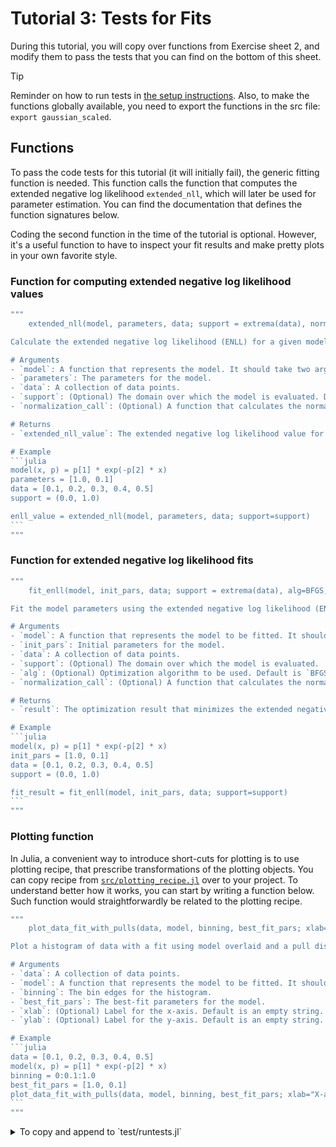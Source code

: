 # Tutorial 3: Tests for Fits

During this tutorial, you will copy over functions from Exercise sheet 2, and modify them to pass the tests that you can find on the bottom of this sheet.

> [!TIP]
> Reminder on how to run tests in [the setup instructions](https://github.com/RUB-EP1/ExercisesDataAnalysisWS2425/blob/main/exercises/setup.md#back-to-julia-running-tests).
> Also, to make the functions globally available, you need to export the functions in the src file: `export gaussian_scaled`.

## Functions

To pass the code tests for this tutorial (it will initially fail), the generic fitting function is needed.
This function calls the function that computes the extended negative log likelihood `extended_nll`, which will later be used for parameter estimation.
You can find the documentation that defines the function signatures below.

Coding the second function in the time of the tutorial is optional. However, it's a useful function to have to inspect your fit results and make pretty plots in your own favorite style.

### Function for computing extended negative log likelihood values

````julia
"""
    extended_nll(model, parameters, data; support = extrema(data), normalization_call = _quadgk_call)

Calculate the extended negative log likelihood (ENLL) for a given model and dataset.

# Arguments
- `model`: A function that represents the model. It should take two arguments: observable and parameters.
- `parameters`: The parameters for the model.
- `data`: A collection of data points.
- `support`: (Optional) The domain over which the model is evaluated. Defaults to the range of the data.
- `normalization_call`: (Optional) A function that calculates the normalization of the model over the support. Defaults to `_quadgk_call`.

# Returns
- `extended_nll_value`: The extended negative log likelihood value for the given model and data.

# Example
```julia
model(x, p) = p[1] * exp(-p[2] * x)
parameters = [1.0, 0.1]
data = [0.1, 0.2, 0.3, 0.4, 0.5]
support = (0.0, 1.0)

enll_value = extended_nll(model, parameters, data; support=support)
```
"""
````

### Function for extended negative log likelihood fits

````julia
"""
    fit_enll(model, init_pars, data; support = extrema(data), alg=BFGS, normalization_call = _quadgk_call)

Fit the model parameters using the extended negative log likelihood (ENLL) method.

# Arguments
- `model`: A function that represents the model to be fitted. It should take two arguments: observable and parameters.
- `init_pars`: Initial parameters for the model.
- `data`: A collection of data points.
- `support`: (Optional) The domain over which the model is evaluated.
- `alg`: (Optional) Optimization algorithm to be used. Default is `BFGS`.
- `normalization_call`: (Optional) A function that calculates the normalization of the model over the support. Defaults to `_quadgk_call`.

# Returns
- `result`: The optimization result that minimizes the extended negative log likelihood.

# Example
```julia
model(x, p) = p[1] * exp(-p[2] * x)
init_pars = [1.0, 0.1]
data = [0.1, 0.2, 0.3, 0.4, 0.5]
support = (0.0, 1.0)

fit_result = fit_enll(model, init_pars, data; support=support)
```
"""
````

### Plotting function

In Julia, a convenient way to introduce short-cuts for plotting is to use plotting recipe,
that prescribe transformations of the plotting objects.
You can copy recipe from [`src/plotting_recipe.jl`](`src/plotting_recipe.jl`) over to your project.
To understand better how it works, you can start by writing a function below.
Such function would straightforwardly be related to the plotting recipe.

````julia
"""
    plot_data_fit_with_pulls(data, model, binning, best_fit_pars; xlab="", ylab="")

Plot a histogram of data with a fit using model overlaid and a pull distribution.

# Arguments
- `data`: A collection of data points.
- `model`: A function that represents the model to be fitted. It should take two arguments: data points and parameters.
- `binning`: The bin edges for the histogram.
- `best_fit_pars`: The best-fit parameters for the model.
- `xlab`: (Optional) Label for the x-axis. Default is an empty string.
- `ylab`: (Optional) Label for the y-axis. Default is an empty string.

# Example
```julia
data = [0.1, 0.2, 0.3, 0.4, 0.5]
model(x, p) = p[1] * exp(-p[2] * x)
binning = 0:0.1:1.0
best_fit_pars = [1.0, 0.1]
plot_data_fit_with_pulls(data, model, binning, best_fit_pars; xlab="X-axis", ylab="Y-axis")
```
"""
````

<details> <summary> To copy and append to `test/runtests.jl`</summary>
Here is the code you copy over to your `test/runtests.jl` file

```julia
using Test
using DataAnalysisWS2425

include("test-distributions.jl")
include("test-sampling.jl")
include("test-fitting.jl")
include("test-plotting.jl")
```

Where the `test-fitting.jl` file contains the following code,

```julia
using Test
using DataAnalysisWS2425
using Random

@testset "Simple fitting" begin
    init_pars = (; μ = 0.35, σ = 0.8, a = 1.0)
    support = (-4.0, 4.0)
    Random.seed!(11122)
    data = sample_inversion(400, support) do x
        gaussian_scaled(x; μ = 0.4, σ = 0.7, a = 1.0)
    end
    model(x, pars) = gaussian_scaled(x; pars.μ, pars.σ, pars.a)
    ext_unbinned_fit = fit_enll(model, init_pars, data; support = support)
    best_pars_extnll = typeof(init_pars)(ext_unbinned_fit.minimizer)
    @test ext_unbinned_fit.ls_success
    @test best_pars_extnll.μ ≈ 0.4296536896499441
end
```

</details>

